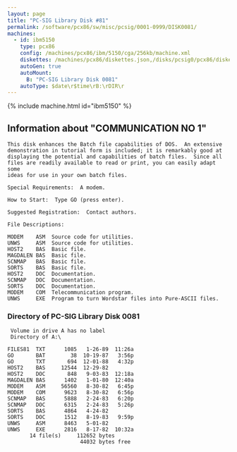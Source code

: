 ```yaml
---
layout: page
title: "PC-SIG Library Disk #81"
permalink: /software/pcx86/sw/misc/pcsig/0001-0999/DISK0081/
machines:
  - id: ibm5150
    type: pcx86
    config: /machines/pcx86/ibm/5150/cga/256kb/machine.xml
    diskettes: /machines/pcx86/diskettes.json,/disks/pcsig0/pcx86/diskettes.json
    autoGen: true
    autoMount:
      B: "PC-SIG Library Disk 0081"
    autoType: $date\r$time\rB:\rDIR\r
---
```


{% include machine.html id="ibm5150" %}

## Information about "COMMUNICATION NO 1"

    This disk enhances the Batch file capabilities of DOS.  An extensive
    demonstration in tutorial form is included; it is remarkably good at
    displaying the potential and capabilities of batch files.  Since all
    files are readily available to read or print, you can easily adapt some
    ideas for use in your own batch files.
    
    Special Requirements:  A modem.
    
    How to Start:  Type GO (press enter).
    
    Suggested Registration:  Contact authors.
    
    File Descriptions:
    
    MODEM    ASM  Source code for utilities.
    UNWS     ASM  Source code for utilities.
    HOST2    BAS  Basic file.
    MAGDALEN BAS  Basic file.
    SCNMAP   BAS  Basic file.
    SORTS    BAS  Basic file.
    HOST2    DOC  Documentation.
    SCNMAP   DOC  Documentation.
    SORTS    DOC  Documentation.
    MODEM    COM  Telecommunication program.
    UNWS     EXE  Program to turn Wordstar files into Pure-ASCII files.

### Directory of PC-SIG Library Disk 0081

     Volume in drive A has no label
     Directory of A:\

    FILES81  TXT      1085   1-26-89  11:26a
    GO       BAT        38  10-19-87   3:56p
    GO       TXT       694  12-01-88   4:32p
    HOST2    BAS     12544  12-29-82
    HOST2    DOC       848   9-03-83  12:18a
    MAGDALEN BAS      1402   1-01-80  12:40a
    MODEM    ASM     56560   8-30-82   6:45p
    MODEM    COM      9623   8-30-82   6:56p
    SCNMAP   BAS      5888   2-24-83   6:20p
    SCNMAP   DOC      6315   2-24-83   5:26p
    SORTS    BAS      4864   4-24-82
    SORTS    DOC      1512   8-19-83   9:59p
    UNWS     ASM      8463   5-01-82
    UNWS     EXE      2816   8-17-82  10:32a
           14 file(s)     112652 bytes
                           44032 bytes free
